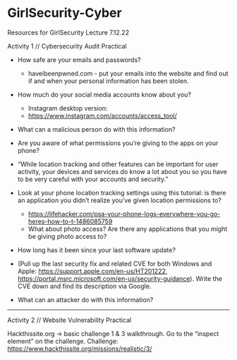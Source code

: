 # GirlSecurity-Cyber
Resources for GirlSecurity Lecture 7.12.22

Activity 1 // Cybersecurity Audit Practical

- How safe are your emails and passwords?
  - haveibeenpwned.com - put your emails into the website and find out if and when your personal information has been stolen.

- How much do your social media accounts know about you?
  - Instagram desktop version: 
  - https://www.instagram.com/accounts/access_tool/

- What can a malicious person do with this information? 
- Are you aware of what permissions you’re giving to the apps on your phone?
- “While location tracking and other features can be important for user activity, your devices and services do know a lot about you so you have to be very    careful with your accounts and security.”
- Look at your phone location tracking settings using this tutorial: is there an application you didn’t realize you’ve given location permissions to?
  - https://lifehacker.com/psa-your-phone-logs-everywhere-you-go-heres-how-to-t-1486085759
  - What about photo access? Are there any applications that you might be giving photo access to?

- How long has it been since your last software update?
- (Pull up the last security fix and related CVE for both Windows and Apple: https://support.apple.com/en-us/HT201222,       https://portal.msrc.microsoft.com/en-us/security-guidance). Write the CVE down and find its description via Google.
- What can an attacker do with this information? 
-----------------------------------------------------------------------------------------------------------------------------------------------------
Activity 2 // Website Vulnerability Practical

Hackthissite.org -> basic challenge 1 & 3 walkthrough. Go to the “inspect element” on the challenge.
Challenge: https://www.hackthissite.org/missions/realistic/3/
